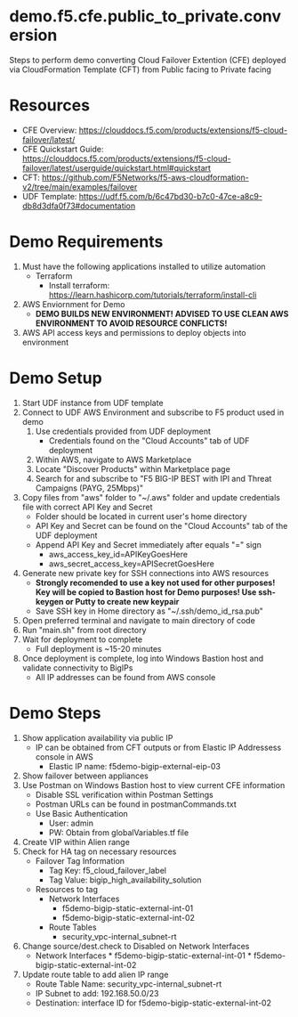 # demo.f5.cfe.public_to_private.conversion

Steps to perform demo converting Cloud Failover Extention (CFE) deployed via CloudFormation Template (CFT) from Public facing to Private facing

# Resources
* CFE Overview: https://clouddocs.f5.com/products/extensions/f5-cloud-failover/latest/
* CFE Quickstart Guide: https://clouddocs.f5.com/products/extensions/f5-cloud-failover/latest/userguide/quickstart.html#quickstart
* CFT: https://github.com/F5Networks/f5-aws-cloudformation-v2/tree/main/examples/failover 
* UDF Template: https://udf.f5.com/b/6c47bd30-b7c0-47ce-a8c9-db8d3dfa0f73#documentation


# Demo Requirements
1. Must have the following applications installed to utilize automation
    * Terraform
        * Install terraform: https://learn.hashicorp.com/tutorials/terraform/install-cli
2. AWS Enviornment for Demo
    * <b> DEMO BUILDS NEW ENVIRONMENT! ADVISED TO USE CLEAN AWS ENVIRONMENT TO AVOID RESOURCE CONFLICTS! </b>
3. AWS API access keys and permissions to deploy objects into environment


# Demo Setup
1. Start UDF instance from UDF template
2. Connect to UDF AWS Environment and subscribe to F5 product used in demo
    1. Use credentials provided from UDF deployment
        * Credentials found on the "Cloud Accounts" tab of UDF deployment
    2. Within AWS, navigate to AWS Marketplace
    3. Locate "Discover Products" within Marketplace page
    4. Search for and subscribe to "F5 BIG-IP BEST with IPI and Threat Campaigns (PAYG, 25Mbps)"
3. Copy files from "aws" folder to "~/.aws" folder and update credentials file with correct API Key and Secret
    * Folder should be located in current user's home directory
    * API Key and Secret can be found on the "Cloud Accounts" tab of the UDF deployment
    * Append API Key and Secret immediately after equals "=" sign
        * aws_access_key_id=APIKeyGoesHere
        * aws_secret_access_key=APISecretGoesHere
4. Generate new private key for SSH connections into AWS resources
    * <b>Strongly recomended to use a key not used for other purposes! Key will be copied to Bastion host for Demo purposes! Use ssh-keygen or Putty to create new keypair</b>
    * Save SSH key in Home directory as "~/.ssh/demo_id_rsa.pub"
5. Open preferred terminal and navigate to main directory of code
6. Run "main.sh" from root directory
7. Wait for deployment to complete
    * Full deployment is ~15-20 minutes
8. Once deployment is complete, log into Windows Bastion host and validate connectivity to BigIPs
    * All IP addresses can be found from AWS console


# Demo Steps
1. Show application availability via public IP
    * IP can be obtained from CFT outputs or from Elastic IP Addressess console in AWS
        * Elastic IP name: f5demo-bigip-external-eip-03
2. Show failover between appliances
3. Use Postman on Windows Bastion host to view current CFE information
    * Disable SSL verification within Postman Settings
    * Postman URLs can be found in postmanCommands.txt
    * Use Basic Authentication
        * User: admin
        * PW: Obtain from globalVariables.tf file
4. Create VIP within Alien range
5. Check for HA tag on necessary resources
    * Failover Tag Information
        * Tag Key: f5_cloud_failover_label
        * Tag Value: bigip_high_availability_solution
    * Resources to tag
        * Network Interfaces
            * f5demo-bigip-static-external-int-01
            * f5demo-bigip-static-external-int-02
        * Route Tables
            * security_vpc-internal_subnet-rt
6. Change source/dest.check to Disabled on Network Interfaces
    * Network Interfaces
            * f5demo-bigip-static-external-int-01
            * f5demo-bigip-static-external-int-02
7. Update route table to add alien IP range
    * Route Table Name: security_vpc-internal_subnet-rt
    * IP Subnet to add: 192.168.50.0/23
    * Destination: interface ID for f5demo-bigip-static-external-int-02